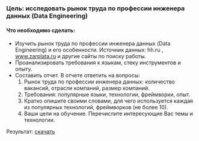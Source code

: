 ### Цель: исследовать рынок труда по профессии инженера данных (Data Engineering)

#### Что необходимо сделать:

* Изучить рынок труда по профессии инженера данных (Data Engineering) и его особенности. Источник данных: hh.ru , www.zarplata.ru и другие сайты по поиску работы.
* Проанализировать требования к языкам, стеку инструментов и опыту.
* Составить отчет. В отчете ответить на вопросы:
    1.  Рынок труда по профессии инженера данных: количество вакансий, отрасли компаний, размер компаний.
    1. Требования: популярные языки, технологии, фреймворки, опыт. 
    1. Кратко опишите своими словами, для чего используется каждая из популярных технологий, фреймворков (не более 10).
    1. Ваши цели на обучение. Перечислите интересующие Вас темы и технологии.

Результат: [скачать](/Практика.docx)